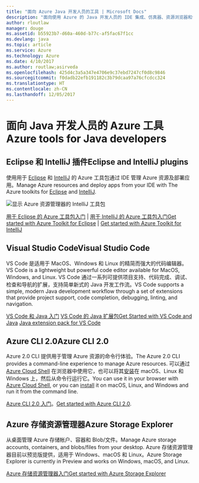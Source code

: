 ```yaml
---
title: "面向 Azure Java 开发人员的工具 | Microsoft Docs"
description: "面向使用 Azure 的 Java 开发人员的 IDE 集成、仿真器、资源浏览器和命令行接口。"
author: rloutlaw
manager: douge
ms.assetid: b55923b7-d60a-460d-b77c-af5fac67f1cc
ms.devlang: java
ms.topic: article
ms.service: Azure
ms.technology: Azure
ms.date: 4/10/2017
ms.author: routlaw;asirveda
ms.openlocfilehash: 425d4c3a5a347e4706e9c37ebd7247cf0d8c9846
ms.sourcegitcommit: f0dadb22efb191182c3b79dcaa97a76cfcdcc324
ms.translationtype: HT
ms.contentlocale: zh-CN
ms.lasthandoff: 12/05/2017
---
```

# <a name="azure-tools-for-java-developers"></a><span data-ttu-id="974c9-103">面向 Java 开发人员的 Azure 工具</span><span class="sxs-lookup"><span data-stu-id="974c9-103">Azure tools for Java developers</span></span>

## <a name="eclipse-and-intellij-plugins"></a><span data-ttu-id="974c9-104">Eclipse 和 IntelliJ 插件</span><span class="sxs-lookup"><span data-stu-id="974c9-104">Eclipse and IntelliJ plugins</span></span>

<span data-ttu-id="974c9-105">使用用于 [Eclipse](eclipse/azure-toolkit-for-eclipse.md) 和 [IntelliJ](intellij/azure-toolkit-for-intellij.md) 的 Azure 工具包通过 IDE 管理 Azure 资源及部署应用。</span><span class="sxs-lookup"><span data-stu-id="974c9-105">Manage Azure resources and deploy apps from your IDE with The Azure toolkits for [Eclipse](eclipse/azure-toolkit-for-eclipse.md) and [IntelliJ](intellij/azure-toolkit-for-intellij.md).</span></span>   

![显示 Azure 资源管理器的 IntelliJ 工具包](media/intelliJ-azure-explorer.png)

<span data-ttu-id="974c9-107">[用于 Eclipse 的 Azure 工具包入门](https://docs.microsoft.com/azure/app-service-web/app-service-web-eclipse-create-hello-world-web-app) | [用于 IntelliJ 的 Azure 工具包入门](https://docs.microsoft.com/azure/app-service-web/app-service-web-intellij-create-hello-world-web-app)</span><span class="sxs-lookup"><span data-stu-id="974c9-107">[Get started with Azure Toolkit for Eclipse](https://docs.microsoft.com/azure/app-service-web/app-service-web-eclipse-create-hello-world-web-app) | [Get started with Azure Toolkit for IntelliJ](https://docs.microsoft.com/azure/app-service-web/app-service-web-intellij-create-hello-world-web-app)</span></span> 

## <a name="visual-studio-code"></a><span data-ttu-id="974c9-108">Visual Studio Code</span><span class="sxs-lookup"><span data-stu-id="974c9-108">Visual Studio Code</span></span>

<span data-ttu-id="974c9-109">VS Code 是适用于 MacOS、Windows 和 Linux 的精简而强大的代码编辑器。</span><span class="sxs-lookup"><span data-stu-id="974c9-109">VS Code is a lightweight but powerful code editor available for MacOS, Windows, and Linux.</span></span> <span data-ttu-id="974c9-110">VS Code 通过一系列可提供项目支持、代码完成、调试、检查和导航的扩展，支持简单新式的 Java 开发工作流。</span><span class="sxs-lookup"><span data-stu-id="974c9-110">VS Code supports a simple, modern Java development workflow through a set of extensions that provide project support, code completion, debugging, linting, and navigation.</span></span>

<span data-ttu-id="974c9-111">[VS Code 和 Java 入门](https://code.visualstudio.com/docs/java)
[VS Code 的 Java 扩展包](https://code.visualstudio.com/docs/java/extensions)</span><span class="sxs-lookup"><span data-stu-id="974c9-111">[Get Started with VS Code and Java](https://code.visualstudio.com/docs/java)
[Java extension pack for VS Code](https://code.visualstudio.com/docs/java/extensions)</span></span>  

## <a name="azure-cli-20"></a><span data-ttu-id="974c9-112">Azure CLI 2.0</span><span class="sxs-lookup"><span data-stu-id="974c9-112">Azure CLI 2.0</span></span>

<span data-ttu-id="974c9-113">Azure 2.0 CLI 提供用于管理 Azure 资源的命令行体验。</span><span class="sxs-lookup"><span data-stu-id="974c9-113">The Azure 2.0 CLI provides a command-line experience to manage Azure resources.</span></span> <span data-ttu-id="974c9-114">可以通过 [Azure Cloud Shell](https://docs.microsoft.com/azure/cloud-shell/overview) 在浏览器中使用它，也可以将其[安装](https://docs.microsoft.com/cli/azure/install-azure-cli)在 macOS、Linux 和 Windows 上，然后从命令行运行它。</span><span class="sxs-lookup"><span data-stu-id="974c9-114">You can use it in your browser with [Azure Cloud Shell](https://docs.microsoft.com/azure/cloud-shell/overview), or you can [install](https://docs.microsoft.com/cli/azure/install-azure-cli) it on macOS, Linux, and Windows and run it from the command line.</span></span>

<span data-ttu-id="974c9-115">[Azure CLI 2.0 入门](https://docs.microsoft.com/cli/azure/get-started-with-azure-cli)。</span><span class="sxs-lookup"><span data-stu-id="974c9-115">[Get started with Azure CLI 2.0](https://docs.microsoft.com/cli/azure/get-started-with-azure-cli).</span></span>

## <a name="azure-storage-explorer"></a><span data-ttu-id="974c9-116">Azure 存储资源管理器</span><span class="sxs-lookup"><span data-stu-id="974c9-116">Azure Storage Explorer</span></span> 

<span data-ttu-id="974c9-117">从桌面管理 Azure 存储帐户、容器和 Blob/文件。</span><span class="sxs-lookup"><span data-stu-id="974c9-117">Manage Azure storage accounts, containers, and blobs/files from your desktop.</span></span> <span data-ttu-id="974c9-118">Azure 存储资源管理器目前以预览版提供，适用于 Windows、macOS 和 Linux。</span><span class="sxs-lookup"><span data-stu-id="974c9-118">Azure Storage Explorer is currently in Preview and works on Windows, macOS, and Linux.</span></span>

[<span data-ttu-id="974c9-119">Azure 存储资源管理器入门</span><span class="sxs-lookup"><span data-stu-id="974c9-119">Get started with Azure Storage Explorer</span></span>](https://docs.microsoft.com/azure/vs-azure-tools-storage-manage-with-storage-explorer)